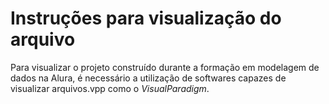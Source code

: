 # Instruções para visualização do arquivo #
Para visualizar o projeto construído durante a formação em modelagem de dados na Alura, é necessário a utilização de softwares capazes de visualizar arquivos.vpp como o _VisualParadigm_.
